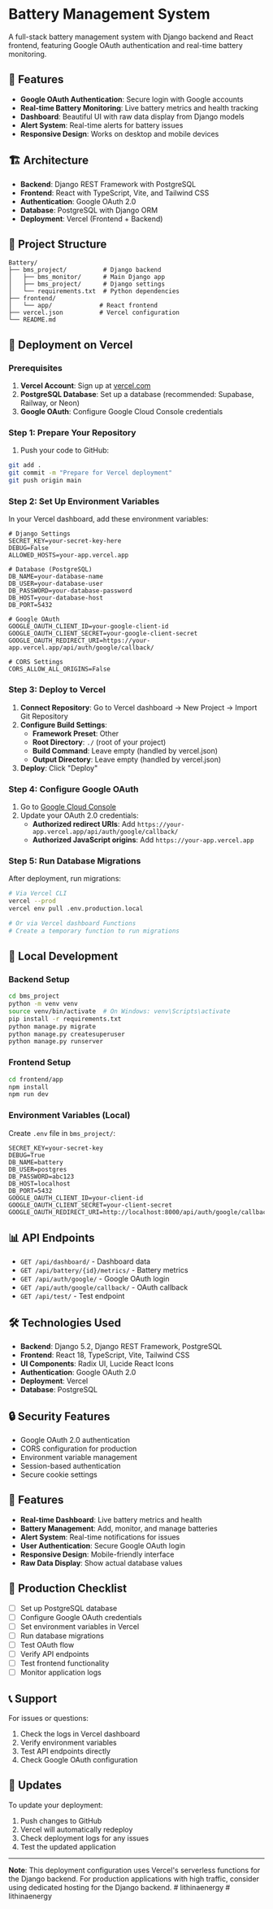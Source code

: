 # Battery Management System

A full-stack battery management system with Django backend and React frontend, featuring Google OAuth authentication and real-time battery monitoring.

## 🚀 Features

- **Google OAuth Authentication**: Secure login with Google accounts
- **Real-time Battery Monitoring**: Live battery metrics and health tracking
- **Dashboard**: Beautiful UI with raw data display from Django models
- **Alert System**: Real-time alerts for battery issues
- **Responsive Design**: Works on desktop and mobile devices

## 🏗️ Architecture

- **Backend**: Django REST Framework with PostgreSQL
- **Frontend**: React with TypeScript, Vite, and Tailwind CSS
- **Authentication**: Google OAuth 2.0
- **Database**: PostgreSQL with Django ORM
- **Deployment**: Vercel (Frontend + Backend)

## 📁 Project Structure

```
Battery/
├── bms_project/          # Django backend
│   ├── bms_monitor/      # Main Django app
│   ├── bms_project/      # Django settings
│   └── requirements.txt  # Python dependencies
├── frontend/
│   └── app/             # React frontend
├── vercel.json          # Vercel configuration
└── README.md
```

## 🚀 Deployment on Vercel

### Prerequisites

1. **Vercel Account**: Sign up at [vercel.com](https://vercel.com)
2. **PostgreSQL Database**: Set up a database (recommended: Supabase, Railway, or Neon)
3. **Google OAuth**: Configure Google Cloud Console credentials

### Step 1: Prepare Your Repository

1. Push your code to GitHub:
```bash
git add .
git commit -m "Prepare for Vercel deployment"
git push origin main
```

### Step 2: Set Up Environment Variables

In your Vercel dashboard, add these environment variables:

```env
# Django Settings
SECRET_KEY=your-secret-key-here
DEBUG=False
ALLOWED_HOSTS=your-app.vercel.app

# Database (PostgreSQL)
DB_NAME=your-database-name
DB_USER=your-database-user
DB_PASSWORD=your-database-password
DB_HOST=your-database-host
DB_PORT=5432

# Google OAuth
GOOGLE_OAUTH_CLIENT_ID=your-google-client-id
GOOGLE_OAUTH_CLIENT_SECRET=your-google-client-secret
GOOGLE_OAUTH_REDIRECT_URI=https://your-app.vercel.app/api/auth/google/callback/

# CORS Settings
CORS_ALLOW_ALL_ORIGINS=False
```

### Step 3: Deploy to Vercel

1. **Connect Repository**: Go to Vercel dashboard → New Project → Import Git Repository
2. **Configure Build Settings**:
   - **Framework Preset**: Other
   - **Root Directory**: `./` (root of your project)
   - **Build Command**: Leave empty (handled by vercel.json)
   - **Output Directory**: Leave empty (handled by vercel.json)
3. **Deploy**: Click "Deploy"

### Step 4: Configure Google OAuth

1. Go to [Google Cloud Console](https://console.cloud.google.com/)
2. Update your OAuth 2.0 credentials:
   - **Authorized redirect URIs**: Add `https://your-app.vercel.app/api/auth/google/callback/`
   - **Authorized JavaScript origins**: Add `https://your-app.vercel.app`

### Step 5: Run Database Migrations

After deployment, run migrations:

```bash
# Via Vercel CLI
vercel --prod
vercel env pull .env.production.local

# Or via Vercel dashboard Functions
# Create a temporary function to run migrations
```

## 🔧 Local Development

### Backend Setup

```bash
cd bms_project
python -m venv venv
source venv/bin/activate  # On Windows: venv\Scripts\activate
pip install -r requirements.txt
python manage.py migrate
python manage.py createsuperuser
python manage.py runserver
```

### Frontend Setup

```bash
cd frontend/app
npm install
npm run dev
```

### Environment Variables (Local)

Create `.env` file in `bms_project/`:

```env
SECRET_KEY=your-secret-key
DEBUG=True
DB_NAME=battery
DB_USER=postgres
DB_PASSWORD=abc123
DB_HOST=localhost
DB_PORT=5432
GOOGLE_OAUTH_CLIENT_ID=your-client-id
GOOGLE_OAUTH_CLIENT_SECRET=your-client-secret
GOOGLE_OAUTH_REDIRECT_URI=http://localhost:8000/api/auth/google/callback/
```

## 📊 API Endpoints

- `GET /api/dashboard/` - Dashboard data
- `GET /api/battery/{id}/metrics/` - Battery metrics
- `GET /api/auth/google/` - Google OAuth login
- `GET /api/auth/google/callback/` - OAuth callback
- `GET /api/test/` - Test endpoint

## 🛠️ Technologies Used

- **Backend**: Django 5.2, Django REST Framework, PostgreSQL
- **Frontend**: React 18, TypeScript, Vite, Tailwind CSS
- **UI Components**: Radix UI, Lucide React Icons
- **Authentication**: Google OAuth 2.0
- **Deployment**: Vercel
- **Database**: PostgreSQL

## 🔒 Security Features

- Google OAuth 2.0 authentication
- CORS configuration for production
- Environment variable management
- Session-based authentication
- Secure cookie settings

## 📱 Features

- **Real-time Dashboard**: Live battery metrics and health
- **Battery Management**: Add, monitor, and manage batteries
- **Alert System**: Real-time notifications for issues
- **User Authentication**: Secure Google OAuth login
- **Responsive Design**: Mobile-friendly interface
- **Raw Data Display**: Show actual database values

## 🚀 Production Checklist

- [ ] Set up PostgreSQL database
- [ ] Configure Google OAuth credentials
- [ ] Set environment variables in Vercel
- [ ] Run database migrations
- [ ] Test OAuth flow
- [ ] Verify API endpoints
- [ ] Test frontend functionality
- [ ] Monitor application logs

## 📞 Support

For issues or questions:
1. Check the logs in Vercel dashboard
2. Verify environment variables
3. Test API endpoints directly
4. Check Google OAuth configuration

## 🔄 Updates

To update your deployment:
1. Push changes to GitHub
2. Vercel will automatically redeploy
3. Check deployment logs for any issues
4. Test the updated application

---

**Note**: This deployment configuration uses Vercel's serverless functions for the Django backend. For production applications with high traffic, consider using dedicated hosting for the Django backend. #   l i t h i n a e n e r g y  
 #   l i t h i n a e n e r g y  
 